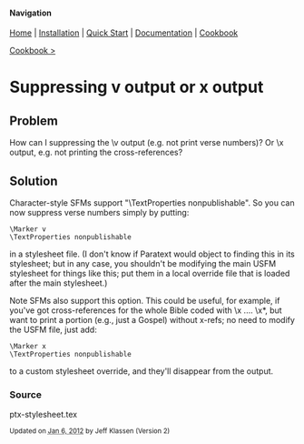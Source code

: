 #### Navigation

[Home](../home/README.md)  | [Installation](../installation/README.md) | [Quick Start](../quick-start/README.md) | [Documentation](../documentation/README.md) | [Cookbook ](../documentation/README.md) 

[Cookbook >](../README.md) 


# <span class="entry-title">Suppressing v output or x output</span>

## <a name="TOC-Problem">Problem</a>

<a name="TOC-Problem">

How can I suppressing the \v output (e.g. not print verse numbers)? Or \x output, e.g. not printing the cross-references?

</a>

## <a name="TOC-Problem"></a><a name="TOC-Solution">Solution</a>

<a name="TOC-Solution">

Character-style SFMs support "\TextProperties nonpublishable". So you can now suppress verse numbers simply by putting:

```
\Marker v
\TextProperties nonpublishable
```

in a stylesheet file. (I don't know if Paratext would object to finding this in its stylesheet; but in any case, you shouldn't be modifying the main USFM stylesheet for things like this; put them in a local override file that is loaded after the main stylesheet.)

Note SFMs also support this option. This could be useful, for example, if you've got cross-references for the whole Bible coded with \x .... \x*, but want to print a portion (e.g., just a Gospel) without x-refs; no need to modify the USFM file, just add:

```
\Marker x 
\TextProperties nonpublishable
```


to a custom stylesheet override, and they'll disappear from the output.

</a>

### <a name="TOC-Solution"></a><a name="TOC-Source">Source</a>



ptx-stylesheet.tex


<small>Updated on <abbr class="updated" title="2012-01-06T15:56:14.418Z">Jan 6, 2012</abbr> by <span class="author"><span class="vcard">Jeff Klassen</span> </span>(Version <span class="sites:revision">2</span>)</small>  

